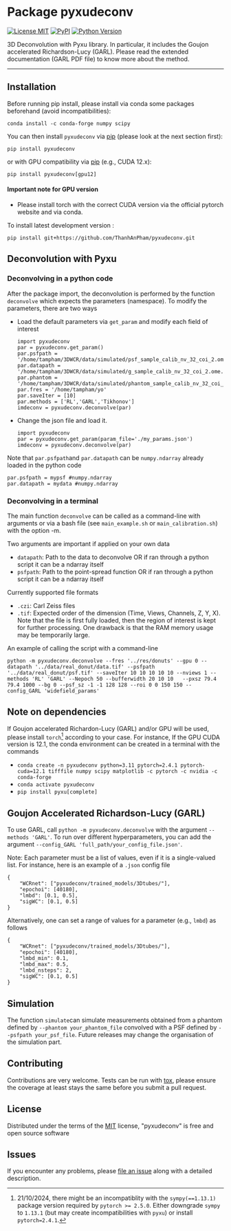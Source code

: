 # Package pyxudeconv

[![License MIT](https://img.shields.io/pypi/l/pyxudeconv.svg?color=green)](https://github.com/ThanhAnPham/pyxudeconv/raw/main/LICENSE)
[![PyPI](https://img.shields.io/pypi/v/pyxudeconv.svg?color=green)](https://pypi.org/project/pyxudeconv)
[![Python Version](https://img.shields.io/pypi/pyversions/pyxudeconv.svg?color=green)](https://python.org)
<!--[![napari hub](https://img.shields.io/endpoint?url=https://api.napari-hub.org/shields/pyxudeconv)](https://napari-hub.org/plugins/pyxudeconv)
[![codecov](https://codecov.io/gh/ThanhAnPham/pyxudeconv/branch/main/graph/badge.svg)](https://codecov.io/gh/ThanhAnPham/pyxudeconv)
[![tests](https://github.com/ThanhAnPham/pyxudeconv/workflows/tests/badge.svg)](https://github.com/ThanhAnPham/pyxudeconv/actions)-->

3D Deconvolution with Pyxu library. In particular, it includes the Goujon accelerated Richardson-Lucy (GARL). Please read the extended documentation (GARL PDF file) to know more about the method.

----------------------------------

<!--
Don't miss the full getting started guide to set up your new package:
https://github.com/napari/napari-plugin-template#getting-started

and review the napari docs for plugin developers:
https://napari.org/stable/plugins/index.html
-->

## Installation

Before running pip install, please install via conda some packages beforehand (avoid incompatibilities):

    conda install -c conda-forge numpy scipy

You can then install `pyxudeconv` via [pip] (please look at the next section first):

    pip install pyxudeconv

or with GPU compatibility via [pip] (e.g., CUDA 12.x):

    pip install pyxudeconv[gpu12]

#### Important note for GPU version

- Please install torch with the correct CUDA version via the official pytorch website and via conda.

To install latest development version :

    pip install git+https://github.com/ThanhAnPham/pyxudeconv.git

## Deconvolution with Pyxu

### Deconvolving in a python code

After the package import, the deconvolution is performed by the function `deconvolve` which expects the parameters (namespace). To modify the parameters, there are two ways
  - Load the default parameters via `get_param` and modify each field of interest
    ````
    import pyxudeconv
    par = pyxudeconv.get_param()
    par.psfpath = '/home/tampham/3DWCR/data/simulated/psf_sample_calib_nv_32_coi_2.ome.tif'
    par.datapath = '/home/tampham/3DWCR/data/simulated/g_sample_calib_nv_32_coi_2.ome.tif'
    par.phantom = '/home/tampham/3DWCR/data/simulated/phantom_sample_calib_nv_32_coi_2.ome.tif'
    par.fres = '/home/tampham/yo'
    par.saveIter = [10]
    par.methods = ['RL','GARL','Tikhonov']
    imdeconv = pyxudeconv.deconvolve(par)
    ````
 - Change the json file and load it.
    ````
    import pyxudeconv
    par = pyxudeconv.get_param(param_file='./my_params.json')
    imdeconv = pyxudeconv.deconvolve(par)
    ````

Note that `par.psfpath`and `par.datapath` can be `numpy.ndarray` already loaded in the python code
````
par.psfpath = mypsf #numpy.ndarray
par.datapath = mydata #numpy.ndarray
````

### Deconvolving in a terminal
The main function `deconvolve` can be called as a command-line with arguments or via a bash file (see `main_example.sh` or `main_calibration.sh`) with the option -m.

Two arguments are important if applied on your own data
- `datapath`: Path to the data to deconvolve OR if ran through a python script it can be a ndarray itself
- `psfpath`: Path to the point-spread function OR if ran through a python script it can be a ndarray itself

Currently supported file formats
- `.czi`: Carl Zeiss files
- `.tif`: Expected order of the dimension (Time, Views, Channels, Z, Y, X). Note that the file is first fully loaded, then the region of interest is kept for further processing. One drawback is that the RAM memory usage may be temporarily large.

An example of calling the script with a command-line

```
python -m pyxudeconv.deconvolve --fres '../res/donuts' --gpu 0 --datapath '../data/real_donut/data.tif' --psfpath '../data/real_donut/psf.tif' --saveIter 10 10 10 10 10 --nviews 1 --methods 'RL' 'GARL' --Nepoch 50 --bufferwidth 20 10 10   --pxsz 79.4 79.4 1000 --bg 0 --psf_sz -1 -1 128 128 --roi 0 0 150 150 --config_GARL 'widefield_params'
```

## Note on dependencies

If Goujon accelerated Richardon-Lucy (GARL) and/or GPU will be used, please install `torch`[^1] according to your case. For instance, If the GPU CUDA version is 12.1, the conda environment can be created in a terminal with the commands

- `conda create -n pyxudeconv python=3.11 pytorch=2.4.1 pytorch-cuda=12.1 tifffile numpy scipy matplotlib -c pytorch -c nvidia -c conda-forge` 
- `conda activate pyxudeconv`
- `pip install pyxu[complete]`
<!--- `pip install git+https://github.com/pyxu-org/pyxu.git@feature/fast_fftconvolve pylibCZIrw`) --->

[^1]:21/10/2024, there might be an incompatiblity with the `sympy(==1.13.1)` package version required by `pytorch >= 2.5.0`. Either downgrade `sympy` to `1.13.1` (but may create incompatibilities with `pyxu`) or install `pytorch=2.4.1`.

## Goujon Accelerated Richardson-Lucy (GARL)

To use GARL, call `python -m pyxudeconv.deconvolve` with the argument `--methods 'GARL'`.
To run over different hyperparameters, you can add the argument `--config_GARL 'full_path/your_config_file.json'`.

Note: Each parameter must be a list of values, even if it is a single-valued list.
For instance, here is an example of a `.json` config file
````
{
    "WCRnet": ["pyxudeconv/trained_models/3Dtubes/"],
    "epochoi": [40180],
    "lmbd": [0.1, 0.5],
    "sigWC": [0.1, 0.5]
}
````

Alternatively, one can set a range of values for a parameter (e.g., `lmbd`) as follows
````
{
    "WCRnet": ["pyxudeconv/trained_models/3Dtubes/"],
    "epochoi": [40180],
    "lmbd_min": 0.1,
    "lmbd_max": 0.5,
    "lmbd_nsteps": 2,
    "sigWC": [0.1, 0.5]
}
````

## Simulation

The function `simulate`can simulate measurements obtained from a phantom defined by `--phantom your_phantom_file` convolved with a PSF defined by `--psfpath your_psf_file`. Future releases may change the organisation of the simulation part.


## Contributing

Contributions are very welcome. Tests can be run with [tox], please ensure
the coverage at least stays the same before you submit a pull request.

## License

Distributed under the terms of the [MIT] license,
"pyxudeconv" is free and open source software

## Issues

If you encounter any problems, please [file an issue] along with a detailed description.

[napari]: https://github.com/napari/napari
[copier]: https://copier.readthedocs.io/en/stable/
[@napari]: https://github.com/napari
[MIT]: http://opensource.org/licenses/MIT
[BSD-3]: http://opensource.org/licenses/BSD-3-Clause
[GNU GPL v3.0]: http://www.gnu.org/licenses/gpl-3.0.txt
[GNU LGPL v3.0]: http://www.gnu.org/licenses/lgpl-3.0.txt
[Apache Software License 2.0]: http://www.apache.org/licenses/LICENSE-2.0
[Mozilla Public License 2.0]: https://www.mozilla.org/media/MPL/2.0/index.txt
[napari-plugin-template]: https://github.com/napari/napari-plugin-template

[file an issue]: https://github.com/ThanhAnPham/pyxudeconv/issues

[napari]: https://github.com/napari/napari
[tox]: https://tox.readthedocs.io/en/latest/
[pip]: https://pypi.org/project/pip/
[PyPI]: https://pypi.org/
